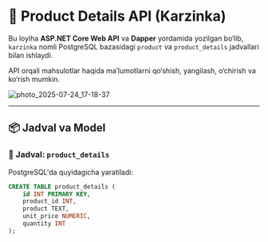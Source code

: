 # 🛒 Product Details API (Karzinka)

Bu loyiha **ASP.NET Core Web API** va **Dapper** yordamida yozilgan bo‘lib, `karzinka` nomli PostgreSQL bazasidagi `product` va `product_details` jadvallari bilan ishlaydi.

API orqali mahsulotlar haqida ma’lumotlarni qo‘shish, yangilash, o‘chirish va ko‘rish mumkin.

![photo_2025-07-24_17-18-37](https://github.com/user-attachments/assets/ad52f145-9833-4ab1-8e23-077db7141ec6)


---

## 📦 Jadval va Model

### 🔹 Jadval: `product_details`

PostgreSQL'da quyidagicha yaratiladi:

```sql
CREATE TABLE product_details (
    id INT PRIMARY KEY,
    product_id INT,
    product TEXT,
    unit_price NUMERIC,
    quantity INT
);
```
